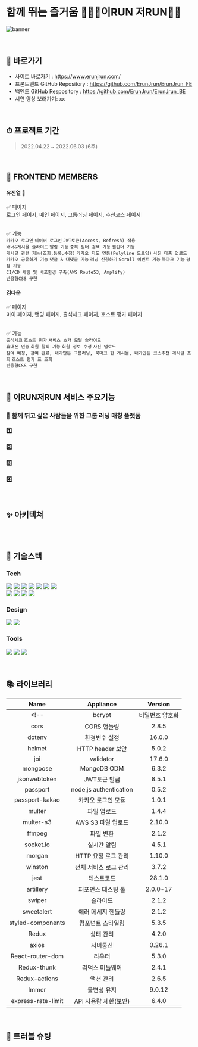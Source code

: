 # 함께 뛰는 즐거움 🏃‍♀️🏃이RUN 저RUN💨💨
![banner](https://user-images.githubusercontent.com/100745412/170878912-8c879a79-a77b-49db-8ba5-72882d56bdea.png)


<br>

## 📌 바로가기
- 사이트 바로가기 : https://www.erunjrun.com/
- 프론트엔드 GitHub Repository : https://github.com/ErunJrun/ErunJrun_FE
- 백엔드 GitHub Respository : https://github.com/ErunJrun/ErunJrun_BE
- 시연 영상 보러가기: xx

<br>

## ⏱ 프로젝트 기간
> 2022.04.22 ~ 2022.06.03 (6주)

<br>

## 👾 FRONTEND MEMBERS
#### 유진열 🔰

✅ 페이지
<br>
로그인 페이지, 메인 페이지, 그룹러닝 페이지, 추천코스 페이지
<br></br>

✅ 기능
<br>
`카카오 로그인` `네이버 로그인` `JWT토큰(Access, Refresh) 적용`
<br>
`배너&게시물 슬라이드` `알림 기능` `중복 필터 검색 기능` `캘린더 기능`
<br>
`게시글 관련 기능(조회,등록,수정)` `카카오 지도 연동(Polyline 드로잉)` `사진 다중 업로드`
<br>
`카카오 공유하기 기능` `댓글 & 대댓글 기능` `러닝 신청하기` `Scroll 이벤트 기능` `북마크 기능` `평점 기능` 
<br>
`CI/CD 세팅 및 배포환경 구축(AWS Route53, Amplify)`
<br>
`반응형CSS 구현`
<br>



#### 김다운

✅ 페이지
<br>
마이 페이지, 랜딩 페이지, 출석체크 페이지, 호스트 평가 페이지
<br></br>

✅ 기능
<br>
`출석체크` `호스트 평가` `서비스 소개 모달 슬라이드`
<br>
`휴대폰 인증` `회원 탈퇴 기능` `회원 정보 수정` `사진 업로드`
<br>
`참여 예정, 참여 완료, 내가만든 그룹러닝, 북마크 한 게시물, 내가만든 코스추천 게시글 조회` `호스트 평가 표 조회`
<br>
`반응형CSS 구현` 

<br>

## 📢 이RUN저RUN 서비스 주요기능
### 🎵 함께 뛰고 싶은 사람들을 위한 그룹 러닝 매칭 플랫폼
#### 1️⃣ 
#### 2️⃣ 
#### 3️⃣ 
#### 4️⃣ 


<br>

## ✨ 아키텍쳐
<br>

<br>

## 🔨 기술스택
### **Tech**
<p>
<img src="https://img.shields.io/badge/javascript-F7DF1E?style=for-the-badge&logo=javascript&logoColor=black">
<img src="https://img.shields.io/badge/html5-E34F26?style=for-the-badge&logo=html5&logoColor=white">
<img src="https://img.shields.io/badge/css-1572B6?style=for-the-badge&logo=css3&logoColor=white">
<img src="https://img.shields.io/badge/react-61DAFB?style=for-the-badge&logo=react&logoColor=black">
<img src="https://img.shields.io/badge/redux-764ABC?style=for-the-badge&logo=react&logoColor=black">
<img src="https://img.shields.io/badge/axios-007CE2?style=for-the-badge&logo=axios&logoColor=white">
<img src="https://img.shields.io/badge/reactrouterdom-CA4245?style=for-the-badge&logo=reactrouterdom&logoColor=white">
</br>
<img src="https://img.shields.io/badge/styledcomponents-DB7093?style=for-the-badge&logo=styledcomponents&logoColor=white">
<img src="https://img.shields.io/badge/amazonaws-232F3E?style=for-the-badge&logo=amazonaws&logoColor=white">
<img src="https://img.shields.io/badge/amazonamplify-orange?style=for-the-badge&logo=amazonsamplify&logoColor=white"> 
<img src="https://img.shields.io/badge/route53-F7A81B?style=for-the-badge&logo=route53&logoColor=white">
<br>
</p>

### **Design**
<p>
<img src="https://img.shields.io/badge/Figma-F24E1E?style=for-the-badge&logo=Figma&logoColor=white"/>
  <img src="https://img.shields.io/badge/zeplin-FDBD39?style=for-the-badge&logo=zeplin&logoColor=FDBD39"/>
</p>

### **Tools**
<p>
<img src="https://img.shields.io/badge/VSCode-007ACC?style=for-the-badge&logo=Visual Studio Code&logoColor=white"/>
<img src="https://img.shields.io/badge/Git-F05032?style=for-the-badge&logo=Git&logoColor=white"/>
<img src="https://img.shields.io/badge/Github-181717?style=for-the-badge&logo=github&logoColor=white">
<br>
</p>

<br>

## 📚 라이브러리 
| Name                | Appliance               | Version  |
| :-----------------: | :---------------------: | :------: |
<!-- | bcrypt              | 비밀번호 암호화         |5.0.1|
| cors                | CORS 핸들링             |2.8.5|
| dotenv              | 환경변수 설정           |16.0.0|
| helmet              | HTTP header 보안        |5.0.2|
| joi                 | validator               |17.6.0|
| mongoose            | MongoDB ODM             |6.3.2|
| jsonwebtoken        | JWT토큰 발급            |8.5.1|
| passport            | node.js authentication  |0.5.2|
| passport-kakao      | 카카오 로그인 모듈      |1.0.1|
| multer              | 파일 업로드             |1.4.4|
| multer-s3           | AWS S3 파일 업로드      |2.10.0|
| ffmpeg              | 파일 변환               |2.1.2|
| socket.io           | 실시간 알림             |4.5.1|
| morgan              | HTTP 요청 로그 관리     |1.10.0|
| winston             | 전체 서비스 로그 관리   |3.7.2|
| jest                |  테스트코드             |28.1.0|
| artillery	          |  퍼포먼스 테스팅 툴     |2.0.0-17|
| swiper	            |  슬라이드               |2.1.2|
| sweetalert	        |  에러 메세지 핸들링     |2.1.2|
| styled-components	  |  컴포넌트 스타일링      |5.3.5|
| Redux               |  상태 관리              |4.2.0|
| axios               |  서버통신               |0.26.1|
| React-router-dom	  |  라우터                 |5.3.0|
| Redux-thunk	        |  리덕스 미들웨어        |2.4.1|
| Redux-actions	      |  액션 관리              |2.6.5|
| Immer	              |  불변성 유지            |9.0.12|
| express-rate-limit  | API 사용량 제한(보안)   |6.4.0| -->
<br>
   
## 🚀 트러블 슈팅



<!-- <details>
  <summary><strong> ✅ Access&Refresh JWT 토큰 구현  </strong></summary>
  * 도입 이유
    - 음성메세지 녹음 시 IOS 기기에서 녹음 및 재생이 불가능한 문제발생
  * 문제 상황
    - 녹음 후 저장 시, 저장되는 녹음파일의 오디오 포맷 : webm/Opus
    - webm 파일은 macOS 및 iOS의 IE 및 Safari는 내장 지원을 제공하지 않음을 확인
  * 해결 방안
    - 안드로이드뿐만 아니라 iOS에서 지원하는 오디오 포맷 형식으로 변환하여 저장 필요
    - iOS에서 지원하는 오디오 포맷 확인: AAC, MP3, WAV, AIFF만 지원함 
  * 의사 결정 및 결과
    - 사용자가 기기에 상관없이 모든 기능을 이용할 수 있게 ffmpeg 파일변환 라이브러리 도입
    - ffmpeg의 컨버팅 기능을 이용해 프론트엔드에서 받은 wepm파일을 mp3확장자로 컨버팅 후 저장하여 문제해결 
      <p><img src="https://user-images.githubusercontent.com/100390926/170860580-a00d7ab8-5088-4a9e-991c-1d53fea939d1.png" /></p>
</details>


